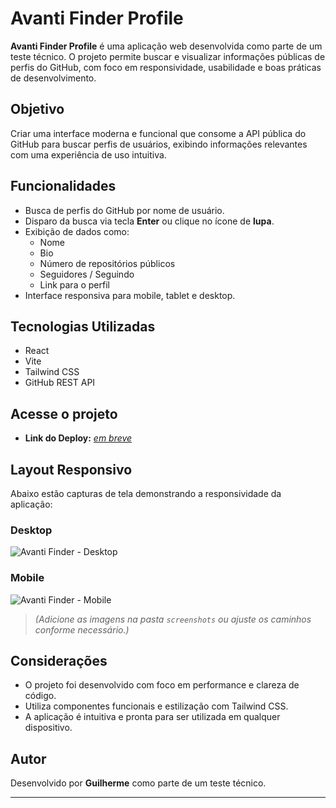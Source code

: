 # Avanti Finder Profile

**Avanti Finder Profile** é uma aplicação web desenvolvida como parte de um teste técnico. O projeto permite buscar e visualizar informações públicas de perfis do GitHub, com foco em responsividade, usabilidade e boas práticas de desenvolvimento.

## Objetivo

Criar uma interface moderna e funcional que consome a API pública do GitHub para buscar perfis de usuários, exibindo informações relevantes com uma experiência de uso intuitiva.

## Funcionalidades

- Busca de perfis do GitHub por nome de usuário.
- Disparo da busca via tecla **Enter** ou clique no ícone de **lupa**.
- Exibição de dados como:
  - Nome
  - Bio
  - Número de repositórios públicos
  - Seguidores / Seguindo
  - Link para o perfil
- Interface responsiva para mobile, tablet e desktop.

## Tecnologias Utilizadas

- React
- Vite
- Tailwind CSS
- GitHub REST API

## Acesse o projeto

- **Link do Deploy:** *[em breve](#)*


## Layout Responsivo

Abaixo estão capturas de tela demonstrando a responsividade da aplicação:

### Desktop

![Avanti Finder - Desktop](./screenshots/desktop.png)

### Mobile

![Avanti Finder - Mobile](./screenshots/mobile.png)

> *(Adicione as imagens na pasta `screenshots` ou ajuste os caminhos conforme necessário.)*

## Considerações

- O projeto foi desenvolvido com foco em performance e clareza de código.
- Utiliza componentes funcionais e estilização com Tailwind CSS.
- A aplicação é intuitiva e pronta para ser utilizada em qualquer dispositivo.

## Autor

Desenvolvido por **Guilherme** como parte de um teste técnico.

---

